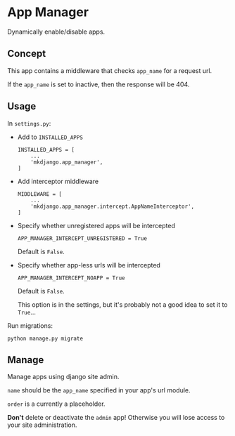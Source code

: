 # App Manager

Dynamically enable/disable apps.

## Concept

This app contains a middleware that checks `app_name` for a request url.

If the `app_name` is set to inactive, then the response will be 404.

## Usage

In `settings.py`:

* Add to `INSTALLED_APPS`

    ```
    INSTALLED_APPS = [
        ...
        'mkdjango.app_manager',
    ]
    ```

* Add interceptor middleware

    ```
    MIDDLEWARE = [
        ...
        'mkdjango.app_manager.intercept.AppNameInterceptor',
    ]
    ```

* Specify whether unregistered apps will be intercepted

    ```
    APP_MANAGER_INTERCEPT_UNREGISTERED = True
    ```

    Default is `False`.

* Specify whether app-less urls will be intercepted

    ```
    APP_MANAGER_INTERCEPT_NOAPP = True
    ```

    Default is `False`.

    This option is in the settings, but it's probably not a good idea to set it to `True`...

Run migrations:

```
python manage.py migrate
```

## Manage

Manage apps using django site admin.

`name` should be the `app_name` specified in your app's url module.

`order` is a currently a placeholder.

**Don't** delete or deactivate the `admin` app! Otherwise you will lose access to your site administration.
